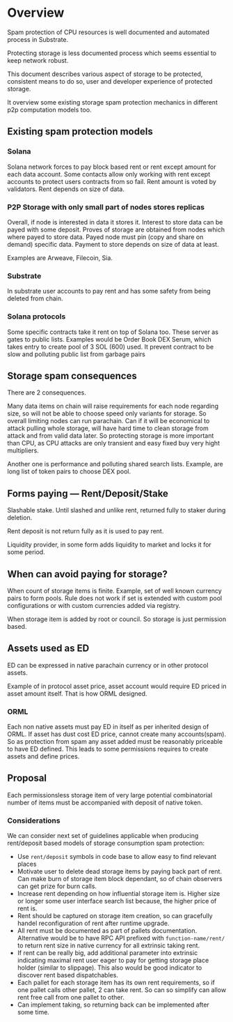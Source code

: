 # Overview

Spam protection of CPU resources is well documented and automated process in Substrate.

Protecting storage is less documented process which seems essential to keep network robust.

This document describes various aspect of storage to be protected, consistent means to do so, user and developer experience of protected storage. 

It overview some existing storage spam protection mechanics in different p2p computation models too.

## Existing spam protection models

### Solana

Solana network forces to pay block based rent or rent except amount for each data account. 
Some contacts allow only working with rent except accounts to protect users contracts from so fail.
Rent amount is voted by validators. Rent depends on size of data.

### P2P Storage with only small part of nodes stores replicas

Overall, if node is interested in data it stores it.
Interest to store data can be payed with some deposit.
Proves of storage are obtained from nodes which where payed to store data. 
Payed node must pin (copy and share on demand) specific data.
Payment to store depends on size of data at least.

Examples are Arweave, Filecoin, Sia.

### Substrate 

In substrate user accounts to pay rent and has some safety from being deleted from chain.

### Solana protocols

Some specific contracts take it rent on top of Solana too. 
These server as gates to public lists. 
Examples would be Order Book DEX Serum, which takes entry to create pool of 3 SOL (600) used.
It prevent contract to be slow and polluting public list from garbage pairs

## Storage spam consequences

There are 2 consequences.

Many data items on chain will raise requirements for each node regarding size, so will not be able to choose speed only variants for storage.
So overall limiting nodes can run parachain.
Can if it will be economical to attack pulling whole storage, will have hard time to clean storage from attack and from valid data later.
So protecting storage is more important than CPU, as CPU attacks are only transient and easy fixed buy very hight multipliers.

Another one is performance and polluting shared search lists. 
Example, are long list of token pairs to choose DEX pool.

## Forms paying ― Rent/Deposit/Stake

Slashable stake. Until slashed and unlike rent, returned fully to staker during deletion.

Rent deposit is not return fully as it is used to pay rent.

Liquidity provider, in some form adds liquidity to market and locks it for some period.

## When can avoid paying for storage?

When count of storage items is finite. 
Example, set of well known currency pairs to form pools.
Rule does not work if set is extended with custom pool configurations or with custom currencies added via registry.

When storage item is added by root or council.
So storage is just permission based.

## Assets used as ED

ED can be expressed in native parachain currency or in other protocol assets.

Example of in protocol asset price, asset account would require ED priced in asset amount itself. That is how ORML designed.

### ORML

Each non native assets must pay ED in itself as per inherited design of ORML.
If asset has dust cost ED price, cannot create many accounts(spam).
So as protection from spam any asset added must be reasonably priceable to have ED defined.
This leads to some permissions requires to create assets and define prices.

## Proposal

Each permissionsless storage item of very large potential combinatorial number of items must be accompanied with deposit of native token.

### Considerations

We can consider next set of guidelines applicable when producing rent/deposit based models of storage consumption spam protection:

- Use `rent/deposit` symbols in code base to allow easy to find relevant places
- Motivate user to delete dead storage items by paying back part of rent. Can make burn of storage item block dependant, so of chain observers can get prize for burn calls.
- Increase rent depending on how influential storage item is. Higher size or longer some user interface search list because, the higher price of rent is.
- Rent should be captured on storage item creation, so can gracefully handel reconfiguration of rent after runtime upgrade.
- All rent must be documented as part of pallets documentation. Alternative would be to have RPC API prefixed with `function-name/rent/` to return rent size in native currency for all extrinsic taking rent.
- If rent can be really big, add additional parameter into extrinsic indicating maximal rent user eager to pay for getting storage place holder (similar to slippage). This also would be good indicator to discover rent based dispatchables.
- Each pallet for each storage item has its own rent requirements, so if one pallet calls other pallet, 2 can take rent. So can so simplify can allow rent free call from one pallet to other.
- Can implement taking, so returning back can be implemented after some time.